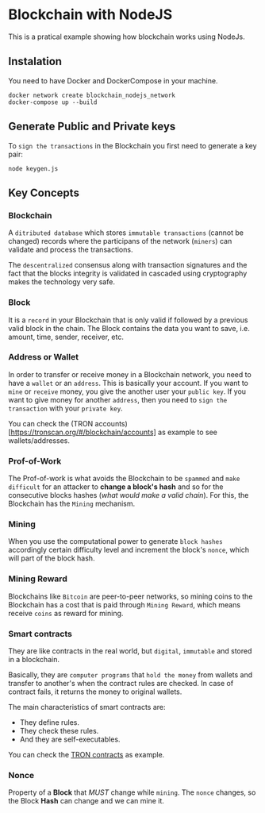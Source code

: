 # Blockchain with NodeJS

This is a pratical example showing how blockchain works using NodeJs.

## Instalation

You need to have Docker and DockerCompose in your machine.

```
docker network create blockchain_nodejs_network
docker-compose up --build
```

## Generate Public and Private keys

To `sign the transactions` in the Blockchain you first need to generate a key pair:

```
node keygen.js
```

## Key Concepts

### Blockchain

A `ditributed database` which stores `immutable transactions` (cannot be changed) records where the participans of the network (`miners`) can validate and process the transactions. 

The `descentralized` consensus along with transaction signatures and the fact that the blocks integrity is validated in cascaded using cryptography makes the technology very safe.

### Block

It is a `record` in your Blockchain that is only valid if followed by a previous valid block in the chain. The Block contains the data you want to save, i.e. amount, time, sender, receiver, etc.

### Address or Wallet

In order to transfer or receive money in a Blockchain network, you need to have a `wallet` or an `address`. This is basically your account. If you want to `mine` or `receive` money, you give the another user your `public key`. If you want to give money for another `address`, then you need to `sign the transaction` with your `private key`.

You can check the (TRON accounts)[https://tronscan.org/#/blockchain/accounts] as example to see wallets/addresses.

### Prof-of-Work

The Prof-of-work is what avoids the Blockchain to be `spammed` and `make difficult` for an attacker to **change a block's hash** and so for the consecutive blocks hashes (_what would make a valid chain_). For this, the Blockchain has the `Mining` mechanism.

### Mining

When you use the computational power to generate `block hashes` accordingly certain difficulty 
level and increment the block's `nonce`, which will part of the block hash.

### Mining Reward

Blockchains like `Bitcoin` are peer-to-peer networks, so mining coins to the Blockchain has a cost that is paid through `Mining Reward`, which means receive `coins` as reward for mining.

### Smart contracts

They are like contracts in the real world, but `digital`, `immutable` and stored in a blockchain.

Basically, they are `computer programs` that `hold the money` from wallets and transfer to another's when the contract rules are  checked. In case of contract fails, it returns the money to original wallets.

The main characteristics of smart contracts are:

- They define rules.
- They check these rules.
- And they are self-executables.

You can check the [TRON contracts](https://tronscan.org/#/contracts/contracts) as example.

### Nonce

Property of a **Block** that _MUST_ change while `mining`. The `nonce` changes, so the Block **Hash** can change and we can mine it.

